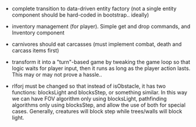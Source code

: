   
- complete transition to data-driven entity factory (not a single entity component should be hard-coded in bootstrap..
  ideally)

- inventory management (for player). Simple get and drop commands, and Inventory component

- carnivores should eat carcasses (must implement combat, death and carcass items first)

- transform it into a "turn"-based game by tweaking the game loop so that logic waits for player input, then
  it runs as long as the player action lasts. This may or may not prove a hassle..
  
- rlforj must be changed so that instead of isObstacle, it has two functions: blocksLight and blocksStep, or
  something similar. In this way we can have FOV algorithm only using blocksLight, pathfinding algorithms only using
  blocksStep, and allow the use of both for special cases. Generally, creatures will block step while trees/walls
  will block light.
